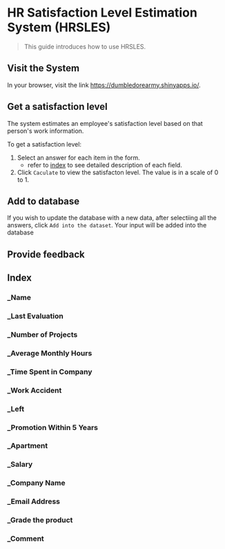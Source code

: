 # HR Satisfaction Level Estimation System (HRSLES)

> This guide introduces how to use HRSLES.

## Visit the System

In your browser, visit the link https://dumbledorearmy.shinyapps.io/. 

## Get a satisfaction level

The system estimates an employee's satisfaction level based on that person's work information. 

To get a satisfaction level:

1. Select an answer for each item in the form. 
    - refer to [index](https://docsify.js.org/#/quickstart?id=loading-dialog) to see detailed description of each field.
2. Click `Caculate` to view the satisfacton level. The value is in a scale of 0 to 1.

## Add to database

If you wish to update the database with a new data, after selectiing all the answers, click `Add into the dataset`. Your input will be added into the database


## Provide feedback



## Index

### _Name

### _Last Evaluation

### _Number of Projects


### _Average Monthly Hours


### _Time Spent in Company


### _Work Accident


### _Left


### _Promotion Within 5 Years


### _Apartment



### _Salary



### _Company Name


### _Email Address


### _Grade the product


### _Comment
